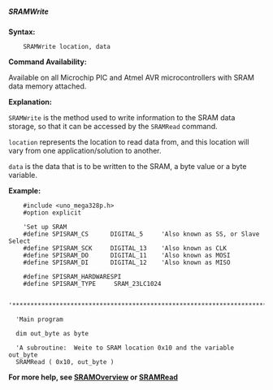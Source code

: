 <div class="section">

<div class="titlepage">

<div>

<div>

##### <span id="sramwrite"></span>SRAMWrite

</div>

</div>

</div>

<span class="strong">**Syntax:**</span>

``` screen
    SRAMWrite location, data
```

<span class="strong">**Command Availability:**</span>

Available on all Microchip PIC and Atmel AVR microcontrollers with SRAM
data memory attached.

<span class="strong">**Explanation:**</span>

`SRAMWrite` is the method used to write information to the SRAM data
storage, so that it can be accessed by the `SRAMRead` command.

`location` represents the location to read data from, and this location
will vary from one application/solution to another.

`data` is the data that is to be written to the SRAM, a byte value or a
byte variable.

<span class="strong">**Example:**</span>

``` screen
    #include <uno_mega328p.h>
    #option explicit

    'Set up SRAM
    #define SPISRAM_CS      DIGITAL_5     'Also known as SS, or Slave Select
    #define SPISRAM_SCK     DIGITAL_13    'Also known as CLK
    #define SPISRAM_DO      DIGITAL_11    'Also known as MOSI
    #define SPISRAM_DI      DIGITAL_12    'Also known as MISO

    #define SPISRAM_HARDWARESPI
    #define SPISRAM_TYPE     SRAM_23LC1024

  '********************************************************************************

  'Main program

  dim out_byte as byte

  'A subroutine:  Weite to SRAM location 0x10 and the variable out_byte
  SRAMRead ( 0x10, out_byte )
```

<span class="strong">**For more help, see
<a href="sram_overview" class="link" title="SRAM Overview">SRAMOverview</a>
or
<a href="sramread" class="link" title="SRAMRead">SRAMRead</a>**</span>

</div>
